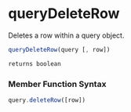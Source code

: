 # queryDeleteRow

Deletes a row within a query object.

```javascript
queryDeleteRow(query [, row])
```

```javascript
returns boolean
```
### Member Function Syntax

```javascript
query.deleteRow([row])
```
